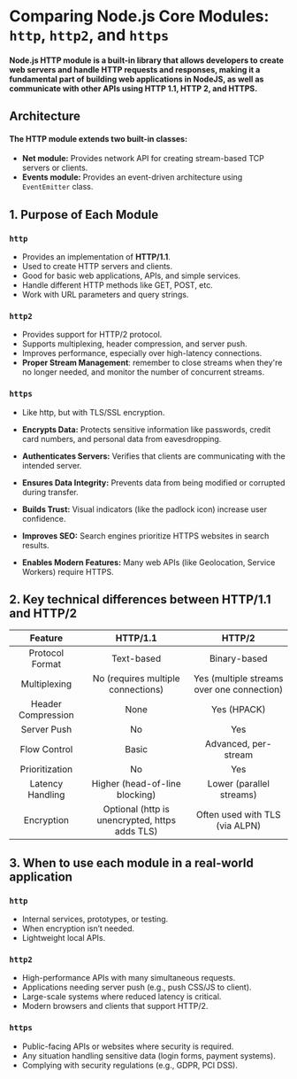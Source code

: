 # Comparing Node.js Core Modules: `http`, `http2`, and `https`

#### Node.js HTTP module is a built-in library that allows developers to create web servers and handle HTTP requests and responses, making it a fundamental part of building web applications in NodeJS, as well as communicate with other APIs using HTTP 1.1, HTTP 2, and HTTPS.

## Architecture

#### The HTTP module extends two built-in classes:

- **Net module:** Provides network API for creating stream-based TCP servers or clients.
- **Events module:** Provides an event-driven architecture using `EventEmitter` class.

## 1. Purpose of Each Module

### **`http`**

- Provides an implementation of **HTTP/1.1**.
- Used to create HTTP servers and clients.
- Good for basic web applications, APIs, and simple services.
- Handle different HTTP methods like GET, POST, etc.
- Work with URL parameters and query strings.

### **`http2`**

- Provides support for HTTP/2 protocol.
- Supports multiplexing, header compression, and server push.
- Improves performance, especially over high-latency connections.
- **Proper Stream Management**: remember to close streams when they're no longer needed, and monitor the number of concurrent streams.

### **`https`**

- Like http, but with TLS/SSL encryption.

- **Encrypts Data:** Protects sensitive information like passwords, credit card numbers, and personal data from eavesdropping.

- **Authenticates Servers:** Verifies that clients are communicating with the intended server.

- **Ensures Data Integrity:** Prevents data from being modified or corrupted during transfer.
- **Builds Trust:** Visual indicators (like the padlock icon) increase user confidence.

- **Improves SEO:** Search engines prioritize HTTPS websites in search results.

- **Enables Modern Features:** Many web APIs (like Geolocation, Service Workers) require HTTPS.

## 2. Key technical differences between HTTP/1.1 and HTTP/2

|      Feature       |                    HTTP/1.1                    |                   HTTP/2                   |
| :----------------: | :--------------------------------------------: | :----------------------------------------: |
|  Protocol Format   |                   Text-based                   |                Binary-based                |
|    Multiplexing    |       No (requires multiple connections)       | Yes (multiple streams over one connection) |
| Header Compression |                      None                      |                Yes (HPACK)                 |
|    Server Push     |                       No                       |                    Yes                     |
|    Flow Control    |                     Basic                      |            Advanced, per-stream            |
|   Prioritization   |                       No                       |                    Yes                     |
|  Latency Handling  |         Higher (head-of-line blocking)         |          Lower (parallel streams)          |
|     Encryption     | Optional (http is unencrypted, https adds TLS) |       Often used with TLS (via ALPN)       |

## 3. When to use each module in a real-world application

### **`http`**

- Internal services, prototypes, or testing.
- When encryption isn’t needed.
- Lightweight local APIs.

### **`http2`**

- High-performance APIs with many simultaneous requests.
- Applications needing server push (e.g., push CSS/JS to client).
- Large-scale systems where reduced latency is critical.
- Modern browsers and clients that support HTTP/2.

### **`https`**

- Public-facing APIs or websites where security is required.
- Any situation handling sensitive data (login forms, payment systems).
- Complying with security regulations (e.g., GDPR, PCI DSS).
